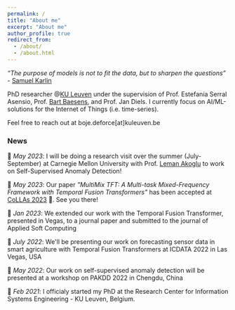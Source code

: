 ```yaml
---
permalink: /
title: "About me"
excerpt: "About me"
author_profile: true
redirect_from: 
  - /about/
  - /about.html
---
```

*“The purpose of models is not to fit the data, but to sharpen the questions”* - [Samuel Karlin](https://en.wikipedia.org/wiki/Samuel_Karlin)

PhD researcher @[KU Leuven](https://feb.kuleuven.be/research/decision-sciences-and-information-management/liris/liris) under the supervision of Prof. Estefanía Serral Asensio, Prof. [Bart Baesens](https://www.bartbaesens.com/), and Prof. Jan Diels. I currently focus on AI/ML-solutions for the Internet of Things (i.e. time-series).


Feel free to reach out at boje.deforce\[at\]kuleuven.be

### News
📢 *May 2023*: I will be doing a research visit over the summer (July-September) at Carnegie Mellon University with Prof. [Leman Akoglu](https://www.andrew.cmu.edu/user/lakoglu/) to work on Self-Supervised Anomaly Detection!


📢 *May 2023*: Our paper *"MultiMix TFT: A Multi-task Mixed-Frequency Framework with Temporal Fusion Transformers"* has been accepted at [CoLLAs 2023](https://lifelong-ml.cc) 🎉. See you there!


📢 *Jan 2023*: We extended our work with the Temporal Fusion Transformer, presented in Vegas, to a journal paper and submitted to the journal of Applied Soft Computing


📢 *July 2022*: We'll be presenting our work on forecasting sensor data in smart agriculture with Temporal Fusion Transformers at ICDATA 2022 in Las Vegas, USA


📢 *May 2022*: Our work on self-supervised anomaly detection will be presented at a workshop on PAKDD 2022 in Chengdu, China


📢 *Feb 2021*: I officialy started my PhD at the Research Center for Information Systems Engineering - KU Leuven, Belgium.

